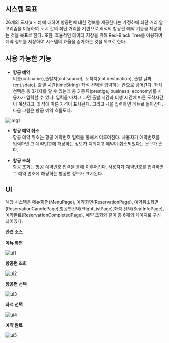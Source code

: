 ## 시스템 목표

26개의 도시(a ~ z)에 대하여 항공편에 대한 정보를 제공한다는 가정하에 최단 거리 알고리즘을 이용하여 도시 간의 최단 거리를 기반으로 최적의 항공편 예약 기능을 제공하는 것을 목표로 한다. 또한, 효율적인 데이터 저장을 위해 Red-Black Tree를 이용하여 예약 정보를 저장하여 시스템의 효율을 증가하는 것을 목표로 한다.

## 사용 가능한 기능

- <strong>항공 예약</strong>  
이름(cnt.name),출발지(cnt.source), 도착지(cnt.destination), 출발 날짜(cnt.sdate), 출발 시간(timeString) 좌석 선택을 입력하는 칸으로 넘어간다.
좌석 선택은 총 3가지를 할 수 있는데 총 3 종류(prestige, business, economy)를 사용자가 입력할 수 있다.
입력을 마치고 나면 출발 시간과 비행 시간에 따른 도착시간이 계산되고, 좌석에 따른 가격이 표시된다. 그리고 -1을 입력하면 메뉴로 돌아간다.
다음 그림은 항공 예약 흐름도다.

![img1](https://user-images.githubusercontent.com/15210906/89439547-51219900-d785-11ea-95c3-a3c949b46be3.png)

- <strong>항공 예약 취소</strong>  
항공 예약 취소는 항공 예약번호 입력을 통해서 이루어진다. 사용자가 예약번호를 입력하면 그 예약번호에 해당하는 정보가 지워지고 예약이 취소되었다는 문구가 뜬다.

- <strong>항공 조회</strong>  
항공 조회는 항공 예약번호 입력을 통해 이루어진다. 사용자가 예약번호를 입력하면 그 예약 번호에 해당하는 항공편 정보가 표시된다.


## UI

해당 시스템은 메뉴화면(MenuPage), 예약화면(ReservationPage), 예약취소화면(ReservationCanclePage),항공편선택(FlightListPage),좌석 선택(SeatInfoPage), 예약완료(ReservationCompletedPage), 예약 조회와 같이 총 6개의 페이지로 구성되어있다.  

<strong>관련 소스</strong>  

<strong>메뉴 화면</strong>  
  
![ui1](https://user-images.githubusercontent.com/15210906/89439612-68f91d00-d785-11ea-90e6-5ac8179efad2.jpg)  
  
<strong>항공편 조회</strong>  
  
![ui2](https://user-images.githubusercontent.com/15210906/89439623-6d253a80-d785-11ea-9262-21972601871a.png)  
  
<strong>항공편 선택</strong>  
  
![ui3](https://user-images.githubusercontent.com/15210906/89439626-6dbdd100-d785-11ea-806f-6f651f90cfb9.jpg)  
  
<strong>좌석 선택</strong>  
  
![ui4](https://user-images.githubusercontent.com/15210906/89439628-6e566780-d785-11ea-876f-5d47a43f918a.jpg)  
  
<strong>예약 완료</strong>  
  
![ui5](https://user-images.githubusercontent.com/15210906/89439630-6e566780-d785-11ea-94c6-751c7442eb01.jpg)  
  
